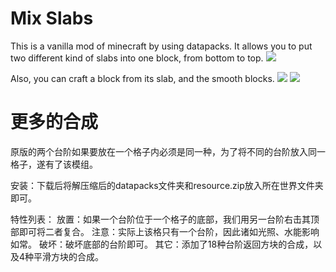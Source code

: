 # Mix Slabs
This is a vanilla mod of minecraft by using datapacks.
It allows you to put two different kind of slabs into one block, from bottom to top.
![](https://i.loli.net/2018/06/18/5b27d60490d23.png)

Also, you can craft a block from its slab, and the smooth blocks.
![](https://i.loli.net/2018/06/18/5b27d60479bbe.png)
![](https://i.loli.net/2018/06/18/5b27d6047935c.png)

# 更多的合成
原版的两个台阶如果要放在一个格子内必须是同一种，为了将不同的台阶放入同一格子，遂有了该模组。

安装：下载后将解压缩后的datapacks文件夹和resource.zip放入所在世界文件夹即可。

特性列表：
放置：如果一个台阶位于一个格子的底部，我们用另一台阶右击其顶部即可将二者复合。
注意：实际上该格只有一个台阶，因此诸如光照、水能影响如常。
破坏：破坏底部的台阶即可。
其它：添加了18种台阶返回方块的合成，以及4种平滑方块的合成。
